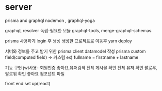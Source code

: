 # server
prisma and graphql
nodemon , graphql-yoga

graphql, resolver 독립-필요한 모듈 
graphql-tools, merge-graphql-schemas

prisma 사용하기 
login 후 생성
생성한 프로젝트로 이동후 yarn deploy

서버와 정보를 주고 받기 위한 prisma client
datamodel 작성
prisma custom field(computed field) -> 커스텀  ex) fullname = firstname + lastname

기능 구현 
jwt사용- 회원인증 
좋아요,유저검색
전체 게시물 확인 
전체 유저 확인
팔로우, 팔로워 확인 
좋아요 컴포넌트 파일 

front end set up(react)
